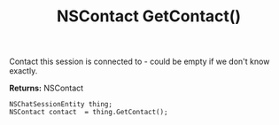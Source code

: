 ﻿---
uid: crmscript_ref_NSChatSessionEntity_GetContact
title: NSContact GetContact()
intellisense: NSChatSessionEntity.GetContact
keywords: NSChatSessionEntity, GetContact
so.topic: reference
---

Contact this session is connected to - could be empty if we don't know exactly.

**Returns:** NSContact


```crmscript
NSChatSessionEntity thing;
NSContact contact  = thing.GetContact();
```


